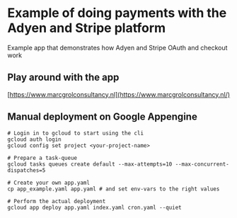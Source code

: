 # Example of doing payments with the Adyen and Stripe platform

Example app that demonstrates how Adyen and Stripe OAuth and checkout work

## Play around with the app

[https://www.marcgrolconsultancy.nl](https://www.marcgrolconsultancy.nl/)

## Manual deployment on Google Appengine

    # Login in to gcloud to start using the cli
    gcloud auth login 
    gcloud config set project <your-project-name>   
    
    # Prepare a task-queue
    gcloud tasks queues create default --max-attempts=10 --max-concurrent-dispatches=5
    
    # Create your own app.yaml
    cp app_example.yaml app.yaml # and set env-vars to the right values
    
    # Perform the actual deployment
    gcloud app deploy app.yaml index.yaml cron.yaml --quiet
